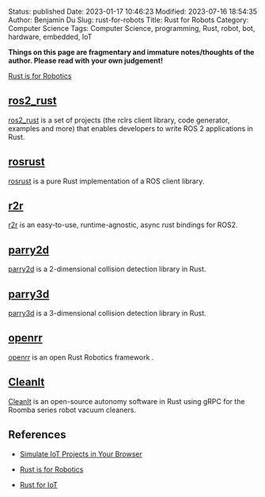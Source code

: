 Status: published
Date: 2023-01-17 10:46:23
Modified: 2023-07-16 18:54:35
Author: Benjamin Du
Slug: rust-for-robots
Title: Rust for Robots
Category: Computer Science
Tags: Computer Science, programming, Rust, robot, bot, hardware, embedded, IoT

**Things on this page are fragmentary and immature notes/thoughts of the author. Please read with your own judgement!**

[Rust is for Robotics](https://robotics.rs/)

## [ros2_rust](https://github.com/ros2-rust/ros2_rust)
[ros2_rust](https://github.com/ros2-rust/ros2_rust)
is a set of projects (the rclrs client library, code generator, examples and more) 
that enables developers to write ROS 2 applications in Rust.

## [rosrust](https://crates.io/crates/rosrust)
[rosrust](https://crates.io/crates/rosrust)
is a pure Rust implementation of a ROS client library.


## [r2r](https://crates.io/crates/r2r)
[r2r](https://crates.io/crates/r2r)
is an easy-to-use, runtime-agnostic, async rust bindings for ROS2.

## [parry2d](https://crates.io/crates/parry2d)
[parry2d](https://crates.io/crates/parry2d)
is a 2-dimensional collision detection library in Rust.

## [parry3d](https://crates.io/crates/parry3d)
[parry3d](https://crates.io/crates/parry3d)
is a 3-dimensional collision detection library in Rust.

## [openrr](https://crates.io/crates/openrr)
[openrr](https://crates.io/crates/openrr)
is an open Rust Robotics framework
.

## [CleanIt](https://github.com/Sollimann/CleanIt)
[CleanIt](https://github.com/Sollimann/CleanIt)
is an open-source autonomy software in Rust 
using gRPC for the Roomba series robot vacuum cleaners.

## References

- [Simulate IoT Projects in Your Browser](https://wokwi.com/)

- [Rust is for Robotics](https://robotics.rs/)

- [Rust for IoT](https://www.legendu.net/misc/blog/rust-for-iot)

